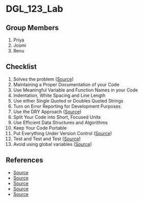 # DGL_123_Lab

## Group Members
1. Priya
2. Josmi
3. Renu



## Checklist
1.	Solves the problem
([Source](https://keyholesoftware.com/writing-quality-code-practicing-make-it-work-make-it-right-make-it-fast/))
2.	Maintaining a Proper Documentation of your Code
3.	Use Meaningful Variable and Function Names in your Code
4.	Indentation, White Spacing and Line Length
5.	Use either Single Quoted or Doubles Quoted Strings
6.	Turn on Error Reporting for Development Purposes
7.	Use the DRY Approach
([Source](https://corephp.com/php-best-practices-that-you-must-follow/))
8.	Split Your Code into Short, Focused Units
9.	Use Efficient Data Structures and Algorithms
10.	Keep Your Code Portable
11.	Put Everything Under Version Control
([Source](https://www.informit.com/articles/article.aspx?p=2223710))
12.	Test and Test and Test
([Source](https://www.encora.com/insights/best-practices-to-improve-code-quality))
13.	Avoid using global variables
([Source](https://www.linkedin.com/pulse/php-best-practices-tips-samuel-john/))


## References
- [Source](https://keyholesoftware.com/writing-quality-code-practicing-make-it-work-make-it-right-make-it-fast/)
- [Source](https://corephp.com/php-best-practices-that-you-must-follow/)
- [Source](https://www.informit.com/articles/article.aspx?p=2223710)
- [Source](https://www.encora.com/insights/best-practices-to-improve-code-quality)
- [Source](https://www.linkedin.com/pulse/php-best-practices-tips-samuel-john/)
  
